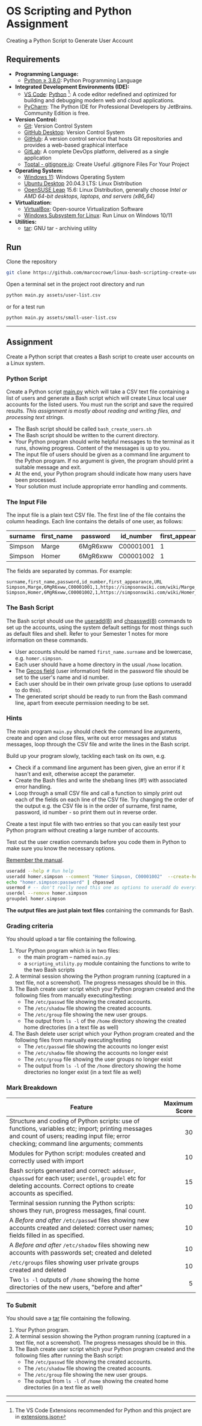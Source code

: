 
# OS Scripting and Python Assignment

Creating a Python Script to Generate User Account

## Requirements

- **Programming Language:**
  - [Python &ge; 3.8.0](https://www.python.org/downloads/ "Python Downloads"): Python Programming Language
- **Integrated Development Environments (IDE):**
  - [VS Code](https://code.visualstudio.com/ "Visual Studio Code"): [Python](https://code.visualstudio.com/docs/languages/python "Python in Visual Studio Code") [^vs-code]: A code editor redefined and optimized for building and debugging modern web and cloud applications.
  - [PyCharm](https://www.jetbrains.com/pycharm/ "PyCharm"): The Python IDE for Professional Developers by JetBrains. Community Edition is free.
- **Version Control:**
  - [Git](https://git-scm.com/): Version Control System
  - [GitHub Desktop](https://desktop.github.com/ "GitHub Desktop"): Version Control System
  - [GitHub](https://github.com/ "GitHub"): A version control service that hosts Git repositories and provides a web-based graphical interface
  - [GitLab](https://gitlab.com/ "GitLab"): A complete DevOps platform, delivered as a single application
  - [Toptal - gitignore.io](https://www.toptal.com/developers/gitignore "Create Useful .gitignore Files For Your Project"): Create Useful .gitignore Files For Your Project
- **Operating System:**
  - [Windows 11](https://www.microsoft.com/en-us/windows/windows-11 "Windows 11"): Windows Operating System
  - [Ubuntu Desktop](https://ubuntu.com/download/desktop "Ubuntu Desktop") 20.04.3 LTS: Linux Distribution
  - [OpenSUSE Leap](https://www.opensuse.org/#Leap "OpenSUSE Leap") 15.6: Linux Distribution, generally choose *Intel or AMD 64-bit desktops, laptops, and servers (x86_64)*
- **Virtualization:**
  - [VirtualBox](https://www.virtualbox.org/ "VirtualBox"): Open-source Virtualization Software
  - [Windows Subsystem for Linux](https://learn.microsoft.com/en-us/windows/wsl/install "Install Windows Subsystem for Linux"): Run Linux on Windows 10/11
- **Utilities:**
  - [tar](https://www.gnu.org/software/tar/ "GNU tar"): GNU tar - archiving utility

[^vs-code]: The VS Code Extensions recommended for Python and this project are in [extensions.json](./.vscode/extensions.json)

## Run

Clone the repository

```bash
git clone https://github.com/marcocrowe/linux-bash-scripting-create-users-py.git
```

Open a terminal set in the project root directory and run

```bash
python main.py assets/user-list.csv
```

or for a test run

```bash
python main.py assets/small-user-list.csv
```

---

## Assignment

Create a Python script that creates a Bash script to create user accounts on a Linux system.

### Python Script

Create a Python script [main.py](./main.py "Starter Python Script") which will take a CSV text file containing a list of users and generate a Bash script which will create Linux local user accounts for the listed users. You must run the script and save the required results. *This assignment is mostly about reading and writing files, and processing text strings.*

- The Bash script should be called `bash_create_users.sh`
- The Bash script should be written to the current directory.
- Your Python program should write helpful messages to the terminal as it runs, showing progress. Content of the messages is up to you.
- The input file of users should be given as a command line argument to the Python program. If no argument is given, the program should print a suitable message and exit.
- At the end, your Python program should indicate how many users have been processed.
- Your solution must include appropriate error handling and comments.

### The Input File

The input file is a plain text CSV file. The first line of the file contains the column headings. Each line contains the details of one user, as follows:

| surname | first_name | password | id_number | first_appearance | URL                                           |
|---------|------------|----------|-----------|------------------|-----------------------------------------------|
| Simpson | Marge      | 6MgR6xww | C00001001 | 1                | <https://simpsonswiki.com/wiki/Marge_Simpson> |
| Simpson | Homer      | 6MgR6xww | C00001002 | 1                | <https://simpsonswiki.com/wiki/Homer_Simpson> |

The fields are separated by commas. For example:

```cvs
surname,first_name,password,id_number,first_appearance,URL
Simpson,Marge,6MgR6xww,C00001001,1,https://simpsonswiki.com/wiki/Marge_Simpson
Simpson,Homer,6MgR6xww,C00001002,1,https://simpsonswiki.com/wiki/Homer_Simpson
```

### The Bash Script

The Bash script should use the [useradd(8)](https://linux.die.net/man/8/useradd "useradd(8") and [chpasswd(8)](https://linux.die.net/man/8/chpasswd, "chpasswd") commands to set up the accounts, using the system default settings for most things such as default files and shell. Refer to your Semester 1 notes for more information on these commands.

- User accounts should be named `first_name.surname` and be lowercase, e.g. `homer.simpson`.
- Each user should have a home directory in the usual `/home` location.
- The [Gecos field](https://en.wikipedia.org/wiki/Gecos_field "Gecos field") (user information) field in the password file should be set to the user's name and id number.
- Each user should be in their own private group (use options to useradd to do this).
- The generated script should be ready to run from the Bash command line, apart from execute permission needing to be set.

### Hints

The main program `main.py` should check the command line arguments, create and open and close files, write out error messages and status messages, loop through the CSV file and write the lines in the Bash script.

Build up your program slowly, tackling each task on its own, e.g.

- Check if a command line argument has been given, give an error if it hasn't and exit, otherwise accept the parameter.
- Create the Bash files and write the shebang lines (#!) with associated error handling.
- Loop through a small CSV file and call a function to simply print out each of the fields on each line of the CSV file. Try changing the order of the output e.g. the CSV file is in the order of surname, first name, password, id number - so print them out in reverse order.

Create a test input file with two entries so that you can easily test your Python program without creating a large number of accounts.

Test out the user creation commands before you code them in Python to make sure you know the necessary options.

[Remember the manual](/ "manual").

```bash
useradd --help # Run help
useradd homer.simpson --comment "Homer Simpson, C00001002"  --create-home --uid 1002  
echo "homer.simpson:password" | chpasswd
usermod # -- don't really need this one as options to useradd do everything.
userdel --remove homer.simpson
groupdel homer.simpson
```

**The output files are just plain text files** containing the commands for Bash.

### Grading criteria

You should upload a tar file containing the following.

1. Your Python program which is in two files:
   - the main program – named `main.py`
   - a `scripting_utility.py` module containing the functions to write to the two Bash scripts
2. A terminal session showing the Python program running (captured in a text file, not a screenshot). The progress messages should be in this.
3. The Bash create user script which your Python program created and the following files from manually executing/testing:
   - The `/etc/passwd` file showing the created accounts.
   - The `/etc/shadow` file showing the created accounts.
   - The `/etc/group` file showing the new user groups.
   - The output from `ls -l` of the `/home` directory showing the created home directories (in a text file as well)
4. The Bash delete user script which your Python program created and the following files from manually executing/testing
   - The `/etc/passwd` file showing the accounts no longer exist
   - The `/etc/shadow` file showing the accounts no longer exist
   - The `/etc/group` file showing the user groups no longer exist
   - The output from `ls -l` of the `/home` directory showing the home directories no longer exist (in a text file as well)

### Mark Breakdown

| Feature                                                                                                                                                                                     | Maximum Score |
|---------------------------------------------------------------------------------------------------------------------------------------------------------------------------------------------|--------------:|
| Structure and coding of Python scripts: use of functions, variables etc; import; printing messages and count of users; reading input file; error checking; command line arguments; comments |            30 |
| Modules for Python script: modules created and correctly used with import                                                                                                                   |            10 |
| Bash scripts generated and correct: `adduser`, `chpasswd` for each user; `userdel`, `groupdel` etc for deleting accounts. Correct options to create accounts as specified.                  |            15 |
| Terminal session running the Python scripts: shows they run, progress messages, final count.                                                                                                |            10 |
| A *Before and after* `/etc/passwd` files showing new accounts created and deleted: correct user names; fields filled in as specified.                                                       |            10 |
| A *Before and after* `/etc/shadow` files showing new accounts with passwords set; created and deleted                                                                                       |            10 |
| `/etc/groups` files showing user private groups created and deleted                                                                                                                         |            10 |
| Two `ls -l` outputs of `/home` showing the home directories of the new users, "before and after"                                                                                            |             5 |

### To Submit

You should save a [tar](https://www.gnu.org/software/tar/ "GNU tar") file containing the following.

1. Your Python program.
2. A terminal session showing the Python program running (captured in a text file, not a screenshot). The progress messages should be in this.
3. The Bash create user script which your Python program created and the following files after running the Bash script:
   - The `/etc/passwd` file showing the created accounts.
   - The `/etc/shadow` file showing the created accounts.
   - The `/etc/group` file showing the new user groups.
   - The output from `ls -l` of `/home` showing the created home directories (in a text file as well)

---
